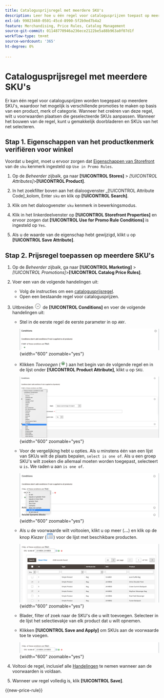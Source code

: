 ```yaml
---
title: Catalogusprijsregel met meerdere SKU's
description: Leer hoe u één regel voor catalogusprijzen toepast op meerdere SKU's.
exl-id: 99023460-0501-45cd-8990-5f2b9ed7b4a2
feature: Merchandising, Price Rules, Catalog Management
source-git-commit: 01148770946a236ece2122be5a88b963a0f07d1f
workflow-type: tm+mt
source-wordcount: '365'
ht-degree: 0%

---
```


# Catalogusprijsregel met meerdere SKU&#39;s

Er kan één regel voor catalogusprijzen worden toegepast op meerdere SKU&#39;s, waardoor het mogelijk is verschillende promoties te maken op basis van een product, merk of categorie. Wanneer het creëren van deze regel, wilt u voorwaarden plaatsen die geselecteerde SKUs aanpassen. Wanneer het bouwen van de regel, kunt u gemakkelijk doorbladeren en SKUs van het net selecteren.

## Stap 1. Eigenschappen van het productkenmerk verifiëren voor winkel

Voordat u begint, moet u ervoor zorgen dat [Eigenschappen van Storefront](../catalog/attribute-product-create.md#step-4-describe-the-storefront-properties) van de `sku` kenmerk ingesteld op `Use in Promo Rules`.

1. Op de _Beheerder_ zijbalk, ga naar **[!UICONTROL Stores]** > _[!UICONTROL Attributes]_>**[!UICONTROL Product]**.

1. In het zoekfilter boven aan het dialoogvenster _[!UICONTROL Attribute Code]_kolom, Enter `sku` en klik op **[!UICONTROL Search]**.

1. Klik om het dialoogvenster `sku` kenmerk in bewerkingsmodus.

1. Klik in het linkerdeelvenster op **[!UICONTROL Storefront Properties]** en ervoor zorgen dat **[!UICONTROL Use for Promo Rule Conditions]** is ingesteld op `Yes`.

1. Als u de waarde van de eigenschap hebt gewijzigd, klikt u op **[!UICONTROL Save Attribute]**.

## Stap 2. Prijsregel toepassen op meerdere SKU&#39;s

1. Op de _Beheerder_ zijbalk, ga naar **[!UICONTROL Marketing]** > _[!UICONTROL Promotions]_>**[!UICONTROL Catalog Price Rules]**.

1. Voer een van de volgende handelingen uit:

   - Volg de instructies om een [catalogusprijsregel](price-rules-catalog.md).
   - Open een bestaande regel voor catalogusprijzen.

1. Uitbreiden ![Expansiekiezer](../assets/icon-display-expand.png) de **[!UICONTROL Conditions]** en voer de volgende handelingen uit:

   - Stel in de eerste regel de eerste parameter in op `ANY`.

     ![Voorwaarde voor catalogusprijsregel - EVENTUEEL](./assets/multiple-skus-condition1.png){width="600" zoomable="yes"}

   - Klikken _Toevoegen_ (![Pictogram toevoegen](../assets/icon-add-green-circle.png)) aan het begin van de volgende regel en in de lijst onder **[!UICONTROL Product Attribute]**, klikt u op `SKU`.

     ![Voorwaarde voor catalogusprijsregel - SKU is een van](./assets/multiple-skus-condition1a.png){width="600" zoomable="yes"}

   - Voor de vergelijking hebt u opties. Als u minstens één van een lijst van SKUs wilt de plaats bepalen, `select is one of`. Als u een groep SKU&#39;s wilt zoeken die allemaal moeten worden toegepast, selecteert u `is`. We raden u aan `is one of`.

     ![Voorwaarde voor catalogusprijsregel - SKU is een van](./assets/multiple-skus-condition1b.png){width="600" zoomable="yes"}

   - Als u de voorwaarde wilt voltooien, klikt u op meer (**...**) en klik op de knop _Kiezer_ (![Lijstpictogram](../assets/icon-list-chooser.png)) voor de lijst met beschikbare producten.

     ![Voorwaarde voor catalogusprijsregel - meerdere SKU&#39;s](./assets/multiple-skus-condition2b.png){width="600" zoomable="yes"}

   - Blader, filter of zoek naar de SKU&#39;s die u wilt toevoegen. Selecteer in de lijst het selectievakje van elk product dat u wilt opnemen.

   - Klikken **[!UICONTROL Save and Apply]** om SKUs aan de voorwaarde toe te voegen.

     ![Voorwaarde voor catalogusprijsregel - meerdere SKU&#39;s](./assets/multiple-skus-condition2.png){width="600" zoomable="yes"}

1. Voltooi de regel, inclusief alle [Handelingen](price-rules-catalog.md) te nemen wanneer aan de voorwaarden is voldaan.

1. Wanneer uw regel volledig is, klik **[!UICONTROL Save]**.

{{new-price-rule}}

